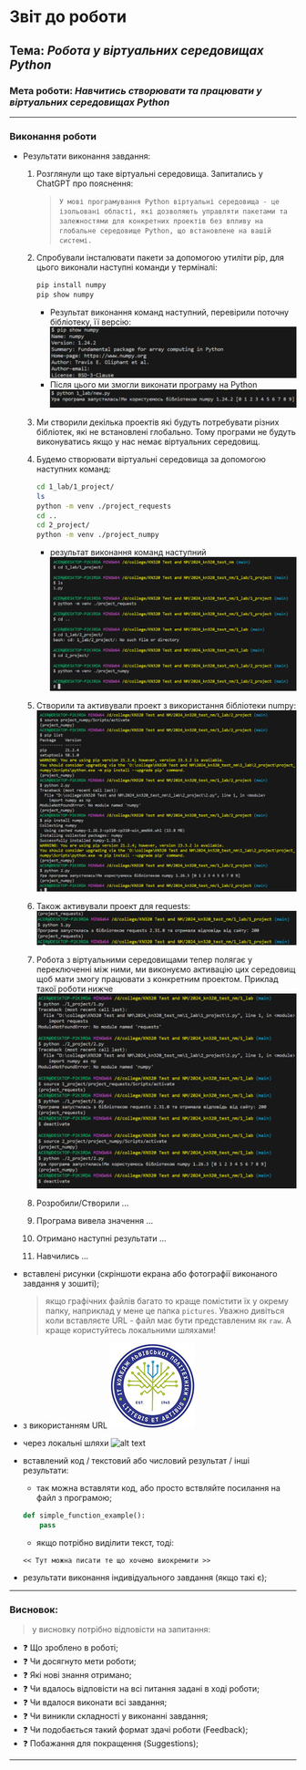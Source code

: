 # Звіт до роботи
## Тема: _Робота у віртуальних середовищах Python_
### Мета роботи: _Навчитись створювати та працювати у віртуальних середовищах Python_

---
### Виконання роботи
* Результати виконання завдання:
    1. Розглянули що таке віртуальні середовища. Запитались у ChatGPT про пояснення:
        > `У мові програмування Python віртуальні середовища - це ізольовані області, які дозволяють управляти пакетами та залежностями для конкретних проектів без впливу на глобальне середовище Python, що встановлене на вашій системі.`
    1. Спробували інсталювати пакети за допомогою утиліти pip, для цього виконали наступні команди у терміналі:
        ```bash
        pip install numpy
        pip show numpy
        ```

        - Результат виконання команд наступний, перевірили поточну бібліотеку, її версію: 
        ![](./pip_numpy.png)
        - Після цього ми змогли виконати програму на Python
        ![](./run_numpy.png)
    1. Ми створили декілька проектів які будуть потребувати різних бібліотек, які не встановлені глобально. Тому програми не будуть виконуватись якщо у нас немає віртуальних середовищ.
    1. Будемо створювати віртуальні середовища за допомогою наступних команд: 
        ```bash
        cd 1_lab/1_project/
        ls
        python -m venv ./project_requests
        cd ..
        cd 2_project/
        python -m venv ./project_numpy
        ```
        - результат виконання команд наступний
        ![](./create_venvs.png)
    1. Створили та активували проект з використання бібліотеки numpy:
        ![](./activate_numpy.png)
    1. Також активували проект для requests:
        ![](./run_requests.png)
    1. Робота з віртуальними середовищами тепер полягає у переключенні між ними, ми виконуємо активацію цих середовищ щоб мати змогу працювати з конкретним проектом. Приклад такої роботи нижче
        ![](./work_venvs.png)










    1. Розробили/Створили ...
    1. Програма вивела значення ...
    1. Отримано наступні результати ...
    1. Навчились ...
* вставлені рисунки (скріншоти екрана або фотографії виконаного завдання у зошиті);
    > якщо графічних файлів багато то краще помістити їх у  окрему папку, наприклад у мене це папка `pictures`. Уважно   дивіться коли вставляєте URL - файл має бути представленим    як `raw`. А краще користуйтесь локальними шляхами!

* з використанням URL ![alt text](https://github.com/BobasB/it_college/raw/main/reports/pictures/logo-lit.jpg "ІТ Коледж")
    
* через локальні шляхи ![alt text](./pictures/logo-lit.jpg "ІТ Коледж")

* вставлений код / текстовий або числовий результат / інші результати:
    - так можна вставляти код, або просто вствляйте посилання на файл з програмою;
    ```python
    def simple_function_example():
        pass
    ```
    - якщо потрібно виділити текст, тоді:
    ```text
    << Тут можна писати те що хочемо виокремити >>
    ```

* результати виконання індивідуального завдання (якщо такі є);

---
### Висновок:
> у висновку потрібно відповісти на запитання:

- :question: Що зроблено в роботі;
- :question: Чи досягнуто мети роботи;
- :question: Які нові знання отримано;
- :question: Чи вдалось відповісти на всі питання задані в ході роботи;
- :question: Чи вдалося виконати всі завдання;
- :question: Чи виникли складності у виконанні завдання;
- :question: Чи подобається такий формат здачі роботи (Feedback);
- :question: Побажання для покращення (Suggestions);

---